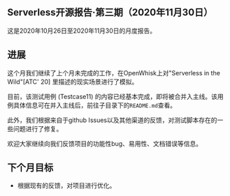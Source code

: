 ## Serverless开源报告·第三期（2020年11月30日）

这是2020年10月26日至2020年11月30日的月度报告。

## 进展

这个月我们继续了上个月未完成的工作，在OpenWhisk上对"Serverless in the Wild"[ATC' 20] 里描述的现实场景进行了模拟。

目前，该测试用例 (Testcase11) 的内容已经基本完成，即将被合并入主线。该用例具体信息可在并入主线后，前往子目录下的`README.md`查看。

此外，我们根据来自于github Issues以及其他渠道的反馈，对测试脚本存在的一些问题进行了修复。

欢迎大家继续向我们反馈项目的功能性bug、易用性、文档错误等信息。

## 下个月目标

* 根据现有的反馈，对项目进行优化。

